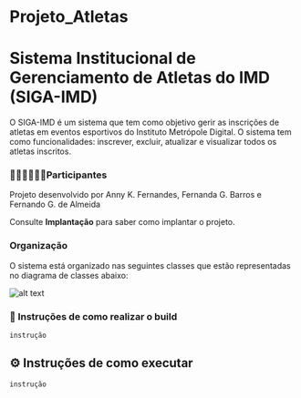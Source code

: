 # Projeto_Atletas

# Sistema Institucional de Gerenciamento de Atletas do IMD (SIGA-IMD)

 O SIGA-IMD é um sistema que tem como objetivo gerir as inscrições de atletas em eventos esportivos do Instituto Metrópole Digital. O sistema tem como funcionalidades:  inscrever, excluir, atualizar e visualizar todos os atletas inscritos.

### 👩‍💻👨‍💻👩‍💻Participantes
Projeto desenvolvido por Anny K. Fernandes, Fernanda G. Barros e Fernando G. de Almeida

Consulte **Implantação** para saber como implantar o projeto.

### Organização
O sistema está organizado nas seguintes classes que estão representadas no diagrama de classes abaixo:

![alt text](https://github.com/feronando/Projeto_Atletas/diagramas/classes/AtletaController_structure.png/image.jpg?raw=true "Diagrama de Atleta")

### 🚀 Instruções de como realizar o build


```
instrução
```


## ⚙️ Instruções de como executar

```
instrução
```


